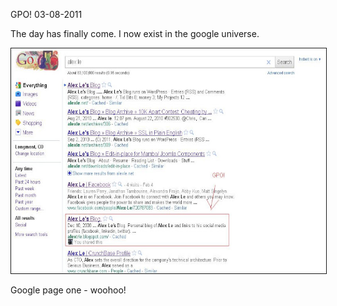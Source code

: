 GPO!
03-08-2011

The day has finally come. I now exist in the google universe.

<img src="/static/alex_gpo.jpg" width="580" height="360" style="border:1px solid" />

Google page one - woohoo!


